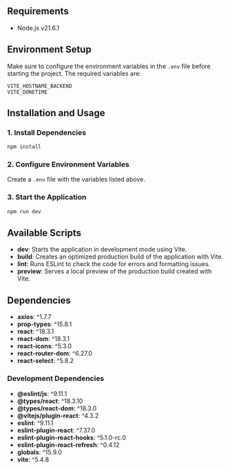 ## Requirements

- Node.js v21.6.1

## Environment Setup

Make sure to configure the environment variables in the `.env` file before starting the project. The required variables are:

```
VITE_HOSTNAME_BACKEND
VITE_DONETIME
```

## Installation and Usage

### 1. Install Dependencies

```sh
npm install
```

### 2. Configure Environment Variables

Create a `.env` file with the variables listed above.

### 3. Start the Application

```sh
npm run dev
```

## Available Scripts

- **dev**: Starts the application in development mode using Vite.
- **build**: Creates an optimized production build of the application with Vite.
- **lint**: Runs ESLint to check the code for errors and formatting issues.
- **preview**: Serves a local preview of the production build created with Vite.

## Dependencies

- **axios**: ^1.7.7  
- **prop-types**: ^15.8.1  
- **react**: ^18.3.1  
- **react-dom**: ^18.3.1  
- **react-icons**: ^5.3.0  
- **react-router-dom**: ^6.27.0  
- **react-select**: ^5.8.2  

### Development Dependencies

- **@eslint/js**: ^9.11.1  
- **@types/react**: ^18.3.10  
- **@types/react-dom**: ^18.3.0  
- **@vitejs/plugin-react**: ^4.3.2  
- **eslint**: ^9.11.1  
- **eslint-plugin-react**: ^7.37.0  
- **eslint-plugin-react-hooks**: ^5.1.0-rc.0  
- **eslint-plugin-react-refresh**: ^0.4.12  
- **globals**: ^15.9.0  
- **vite**: ^5.4.8  